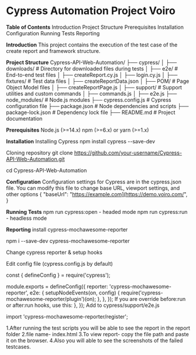 # Cypress Automation Project Voiro
**Table of Contents**
Introduction
Project Structure
Prerequisites
Installation
Configuration
Running Tests
Reporting

**Introduction**
This project contains the execution of the test case of the create report and framework structure.

**Project Structure**
Cypress-API-Web-Automation/
├── cypress/
│   ├── downloads/         # Directory for downloaded files during tests
│   ├── e2e/               # End-to-end test files
│       ├── createReport.cy.js
│       ├── login.cy.js
│   ├── fixtures/          # Test data files
│       ├── createReportData.json
│   ├── POM/               # Page Object Model files
│       ├── createReportPage.js
│   ├── support/           # Support utilities and custom commands
│       ├── commands.js
│       ├── e2e.js
├── node_modules/          # Node.js modules
├── cypress.config.js      # Cypress configuration file
├── package.json           # Node dependencies and scripts
├── package-lock.json      # Dependency lock file
├── README.md              # Project documentation

**Prerequisites**
Node.js (>=14.x)
npm (>=6.x) or yarn (>=1.x)

**Installation**
Installing Cypress
npm install cypress --save-dev

Cloning repository 
git clone https://github.com/your-username/Cypress-API-Web-Automation.git

cd Cypress-API-Web-Automation

**Configuration**
Configuration settings for Cypress are in the cypress.json file. You can modify this file to change base URL, viewport settings, and other options
{
  "baseUrl": "https://example.com](https://demo.voiro.com/",
}

**Running Tests**
npm run cypress:open      - headed mode
npm run cypress:run       - headless mode

**Reporting**
install cypress-mochawesome-reporter

npm i --save-dev cypress-mochawesome-reporter

Change cypress reporter & setup hooks

Edit config file (cypress.config.js by default)

const { defineConfig } = require('cypress');

module.exports = defineConfig({
  reporter: 'cypress-mochawesome-reporter',
  e2e: {
    setupNodeEvents(on, config) {
      require('cypress-mochawesome-reporter/plugin')(on);
    },
  },
});
If you are override before:run or after:run hooks, use this:
  },
});
Add to cypress/support/e2e.js

import 'cypress-mochawesome-reporter/register';

1.After running the test scripts you will be able to see the report in the report folder
2.file name- index.html
3.To view report- copy the file path and paste it on the browser.
4.Also you will able to see the screenshots of the failed testcases.



  





